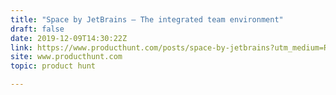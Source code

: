 ```yaml
---
title: "Space by JetBrains — The integrated team environment"
draft: false
date: 2019-12-09T14:30:22Z
link: https://www.producthunt.com/posts/space-by-jetbrains?utm_medium=RSS&utm_source=hune
site: www.producthunt.com
topic: product hunt  

---
```

